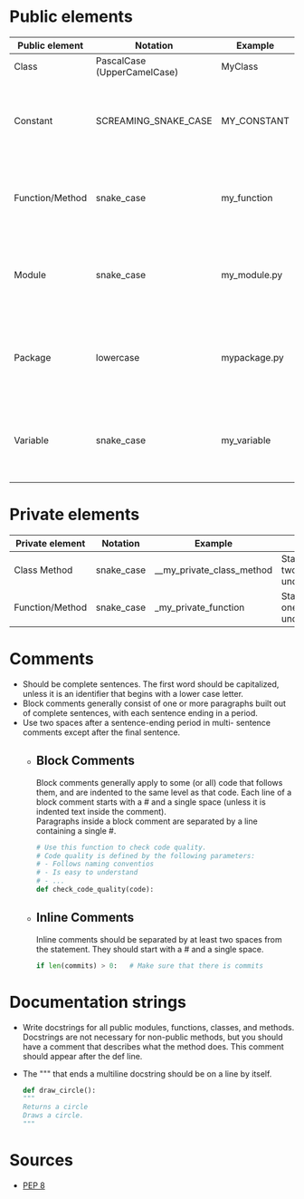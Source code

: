 # Public elements

| Public element  | Notation                    | Example      | Notes                                                                     |
|-----------------|-----------------------------|--------------|---------------------------------------------------------------------------|
| Class           | PascalCase (UpperCamelCase) | MyClass      |                                                                           |
| Constant        | SCREAMING_SNAKE_CASE        | MY_CONSTANT  | Uppercase single letter, word, or words. Separate words with underscores. |
| Function/Method | snake_case                  | my_function  | Lowercase word or words. Separate words by underscores.                   |
| Module          | snake_case                  | my_module.py | Short. Lowercase word or words. Separate words with underscores.          |
| Package         | lowercase                   | mypackage.py | Short. Lowercase word or words. Do not separate words with underscores.   |
| Variable        | snake_case                  | my_variable  | Lowercase single letter, word, or words. Separate words with underscores. |

# Private elements

| Private element | Notation   | Example                     | Notes                       |
|-----------------|------------|-----------------------------|-----------------------------|
| Class Method    | snake_case | \_\_my_private_class_method | Starts with two underscores.|
| Function/Method | snake_case | \_my_private_function       | Starts with one underscore. |

# Comments

* Should be complete sentences. The first word should be capitalized, unless it is an identifier that begins with a lower case letter.
* Block comments generally consist of one or more paragraphs built out of complete sentences, with each sentence ending in a period.
* Use two spaces after a sentence-ending period in multi- sentence comments except after the final sentence.
  * ## Block Comments
    Block comments generally apply to some (or all) code that follows them, and are indented to the same level as that code. Each line of a block comment starts with a # and a single space (unless it is indented text inside the comment).  
    Paragraphs inside a block comment are separated by a line containing a single #. 
    
    ```python
    # Use this function to check code quality. 
    # Code quality is defined by the following parameters: 
    # - Follows naming conventios
    # - Is easy to understand
    # - ...
    def check_code_quality(code):
    ```
    
  * ## Inline Comments
    Inline comments should be separated by at least two spaces from the statement. They should start with a # and a single space.
    
    ```python
    if len(commits) > 0:   # Make sure that there is commits
    ```

# Documentation strings

* Write docstrings for all public modules, functions, classes, and methods. Docstrings are not necessary for non-public methods, but you should have a comment that describes what the method does. This comment should appear after the def line.
* The """ that ends a multiline docstring should be on a line by itself.
  
  ```python
  def draw_circle():
  """
  Returns a circle
  Draws a circle.
  """
  ```

# Sources

* [PEP 8](https://peps.python.org/pep-0008/)
